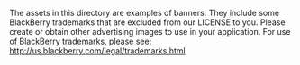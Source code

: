 The assets in this directory are examples of banners.
They include some BlackBerry trademarks that are excluded from our LICENSE to you.
Please create or obtain other advertising images to use in your application.
For use of BlackBerry trademarks, please see: http://us.blackberry.com/legal/trademarks.html